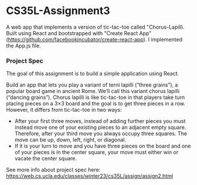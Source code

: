 # CS35L-Assignment3

A web app that implements a version of tic-tac-toe called "Chorus-Lapilli. Built using React and bootstrapped with "Create React App"(https://github.com/facebookincubator/create-react-app).
I implemented the App.js file.

### Project Spec 
The goal of this assignment is to build a simple application using React.

Build an app that lets you play a variant of terni lapilli (“three grains”), a popular board game in ancient Rome. We’ll call this variant chorus lapilli (“dancing grains”). Chorus lapilli is like tic-tac-toe in that players take turn placing pieces on a 3×3 board and the goal is to get three pieces in a row. However, it differs from tic-tac-toe in two ways:
- After your first three moves, instead of adding further pieces you must instead move one of your existing pieces to an adjacent empty square. Therefore, after your third move you always occupy three squares. The move can be up, down, left, right, or diagonal.
- If it is your turn to move and you have three pieces on the board and one of your pieces is in the center square, your move must either win or vacate the center square.

See more info about project spec here: https://web.cs.ucla.edu/classes/winter23/cs35L/assign/assign2.html
